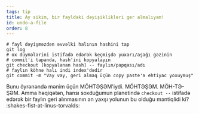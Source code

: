 ```yaml
---
tags: tip
title: Ay sikim, bir fayldaki dəyişiklikləri ger almalıyam!
id: undo-a-file
order: 8
---
```


```git
# fayl dəyişməzdən əvvəlki halının hashini tap
git log
# ox düymələrini istifadə edərək keçmişdə yuxarı/aşağı gəzinin
# commit'i tapanda, hash'ini kopyalayın
git checkout [kopyalanan hash] -- faylın/papqası/adı
# faylın köhnə halı indi index'dədir
git commit -m "Vay vay, geri almaq üçün copy paste'ə ehtiyac yoxuymuş"
```

Bunu öyrənəndə mənim üçün MÖHTƏŞƏM'iydi. MÖHTƏŞƏM. MÖH-TƏ-ŞƏM. Amma həqiqətən, hansı soxduğumun planetində `checkout --` istifadə edərək bir faylın geri alınmasının ən yaxşı yolunun bu olduğu məntiqlidi ki? :shakes-fist-at-linus-torvalds: